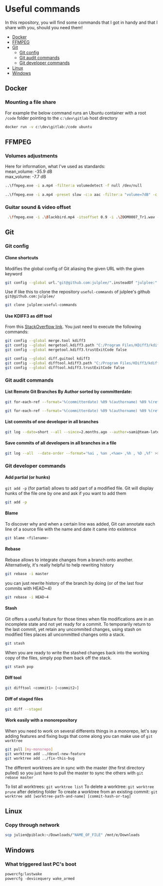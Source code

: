 # Useful commands

In this repository, you will find some commands that I got in handy and that I share with you, should you need them!  

* [Docker](#docker)
* [FFMPEG](#ffmpeg)
* [Git](#git)
  * [Git config](#git-config)
  * [Git audit commands](#git-audit-commands)
  * [Git developer commands](#git-developer-commands)
* [Linux](#linux)
* [Windows](#windows)

## Docker

### Mounting a file share

For example the below command runs an Ubuntu container with a root `/code` folder pointing to the `c:\dev\gitlab` host directory

```bash
docker run -v c:\dev\gitlab:/code ubuntu
```

## FFMPEG 

### Volumes adjustments
Here for information, what I've used as standards:  
mean_volume: -35.9 dB  
max_volume: -7.7 dB  

```bash
..\ffmpeg.exe -i a.mp4 -filter:a volumedetect -f null /dev/null
  
..\ffmpeg.exe -i a.mp4 -preset slow -c:a aac -filter:a "volume=7dB" -c:v libx264 -maxrate 3.5M -bufsize 1.5M -profile:v main ..\video-encoded\a.mp4
```

### Guitar sound & video offset
```bash
 .\ffmpeg.exe -i .\Blackbird.mp4 -itsoffset 0.9 -i .\ZOOM0007_Tr1.wav -c:v copy -map 0:v:0 -map 1:a:0 new.mp4
 ```

## Git

### Git config

#### Clone shortcuts

Modifies the global config of Git aliasing the given URL with the given keyword

```bash
git config --global url."git@github.com:julplee/".insteadOf "julplee:"
```

Use if like this to clone the repository `useful-commands` of julplee's github `git@github.com:julplee/`

```bash
git clone julplee:useful-commands
```

#### Use KDIFF3 as diff tool

From this [StackOverflow link](https://stackoverflow.com/questions/33308482/git-how-configure-kdiff3-as-merge-tool-and-diff-tool). You just need to execute the following commands:

```bash
git config --global merge.tool kdiff3
git config --global mergetool.kdiff3.path "C:/Program Files/KDiff3/kdiff3.exe"
git config --global mergetool.kdiff3.trustExitCode false

git config --global diff.guitool kdiff3
git config --global difftool.kdiff3.path "C:/Program Files/KDiff3/kdiff3.exe"
git config --global difftool.kdiff3.trustExitCode false
```

### Git audit commands

#### List Remote Git Branches By Author sorted by committerdate:

```bash
git for-each-ref --format='%(committerdate) %09 %(authorname) %09 %(refname)' 

git for-each-ref --format='%(committerdate) %09 %(authorname) %09 %(refname)' | sort -k5n -k2M -k3n -k4n | grep UXP
```

#### List commits of one developer in all branches
```bash
git log --date=short --all --since=2.months.ago --author=sami@team-latech.io
```

#### Save commits of all developers in all branches in a file
```bash
git log --all  --date-order --format='%ai , %an ,<%ae> ,%h , %D ,%f' >> logs.csv
```

### Git developer commands

#### Add partial (or hunks)

`git add -p` (for partial) allows to add part of a modified file. Git will display hunks of the file one by one and ask if you want to add them

```bash
git add -p
```

#### Blame

To discover why and when a certain line was added, Git can annotate each line of a source file with the name and date it came into existence

```bash
git blame <filename>
```

#### Rebase

Rebase allows to integrate changes from a branch onto another. Alternatively, it's really helpful to help rewriting history

```bash
git rebase -i master
```

you can just rewrite history of the branch by doing (or of the last four commits with HEAD~4)

```bash
git rebase -i HEAD~4
```

#### Stash

Git offers a useful feature for those times when file modifications are in an incomplete state and not yet ready for a commit.
To temporarily return to the last commit, yet retain any uncommited changes, using stash on modified files places all uncommitted changes onto a stack.

```bash
git stash
```

When you are ready to write the stashed changes back into the working copy of the files, simply pop them back off the stack.

```bash
git stash pop
```

#### Diff tool

```bash
git difftool <commit1> [<commit2>]
```

#### Diff of staged files

```bash
git diff --staged
```

#### Work easily with a monorepository

When you need to work on several differents things in a monorepo, let's say adding features and fixing bugs that come along you can make use of `git worktree`

```bash
git pull [my-monorepo]
git worktree add ../devel-new-feature
git worktree add ../fix-this-bug
```

The different worktrees are in sync with the master (the first directory pulled) so you just have to pull the master to sync the others with `git rebase master`

To list all worktrees: `git worktree list`
To delete a worktree: `git worktree prune` after deleting folder
To create a worktree from an existing commit: `git worktree add [worktree-path-and-name] [commit-hash-or-tag]`

## Linux

### Copy through network
```bash
scp julien@piblack:~/Downloads/"NAME_OF_FILE" /mnt/e/Downloads
```

## Windows

### What triggered last PC's boot
```powershell
powercfg/lastwake
powercfg -devicequery wake_armed
```
